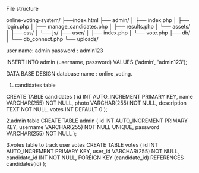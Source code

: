 File structure

online-voting-system/
├──index.html
├── admin/
│   ├── index.php
│   ├── login.php
│   ├── manage_candidates.php
│   ├── results.php
│   └── assets/
│       ├── css/
│       └── js/
├── user/
│   ├── index.php
│   └── vote.php
├── db/
│   └── db_connect.php
└── uploads/


user name: admin
password : admin123

INSERT INTO admin (username, password) 
VALUES ('admin', 'admin123');


DATA BASE DESIGN
database name : online_voting.

1. candidates table
   
CREATE TABLE candidates (
    id INT AUTO_INCREMENT PRIMARY KEY,
    name VARCHAR(255) NOT NULL,
    photo VARCHAR(255) NOT NULL,
    description TEXT NOT NULL,
    votes INT DEFAULT 0
);

2.admin table
CREATE TABLE admin (
    id INT AUTO_INCREMENT PRIMARY KEY,
    username VARCHAR(255) NOT NULL UNIQUE,
    password VARCHAR(255) NOT NULL
);

3.votes table to track user votes
    CREATE TABLE votes (
    id INT AUTO_INCREMENT PRIMARY KEY,
    user_id VARCHAR(255) NOT NULL,
    candidate_id INT NOT NULL,
    FOREIGN KEY (candidate_id) REFERENCES candidates(id)
);






